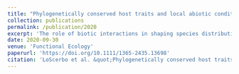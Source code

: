 ```yaml
---
title: "Phylogenetically conserved host traits and local abiotic conditions jointly drive the geography of parasite intensity"
collection: publications
permalink: /publication/2020
excerpt: 'The role of biotic interactions in shaping species distributions is a cornerstone of biogeographic theory; yet, it remains elusive. Such interactions are more likely to have an influence on organisms with obligate associations, such as hosts and their parasites. Whereas abiotic conditions may affect the abundance and distribution of parasites in ways similar to free-living species, attributes of the host could also play a part. Here, we focus on parasitic water mites and their dragonfly and damselfly hosts, and use a hierarchical Bayesian model to examine the relative influence of the abiotic environment and biotic factors such as local host community structure and individual host characteristics on parasite intensity along a broad-scale environmental gradient. Specifically, we assessed how climate, surrounding vegetation, water chemistry, host community structure as well as the relative abundance and body mass of host species affected the intensity of parasitism on individual hosts along a latitudinal gradient. We found that water chemistry and body mass of the host were the best predictors of variation in parasite intensity among hosts. High parasite intensity was observed in hosts sampled from lakes with high pH, dissolved oxygen and conductivity. Additionally, we found that the intensity of parasitism was strongly influenced by host species identity. In particular, body mass, which shows strong phylogenetic signal, was negatively related to parasite intensity. It may be that larger species, or individuals within species, are more immune to high level of parasitism and/or body mass is correlated with other traits of the host which relate to immunity. Considering both the abiotic environment and attributes of host species is necessary to understand why certain host individuals and locations exhibit more intense parasitism. Amid widespread decline of insect populations world-wide, some of which are attributed to pathogens and parasites, models predicting rates of parasitism in space and time could become an essential tool for guiding management and conservation efforts. A free Plain Language Summary can be found within the Supporting Information of this article.'
date: 2020-09-30
venue: 'Functional Ecology'
paperurl: 'https://doi.org/10.1111/1365-2435.13698'
citation: 'LoScerbo et al. &quot;Phylogenetically conserved host traits and local abiotic conditions jointly drive the geography of parasite intensity.&quot; <i>Funct Ecol</i>. 2020;00:1–11. https://doi.org/10.1111/1365-2435.13698'
---
```


